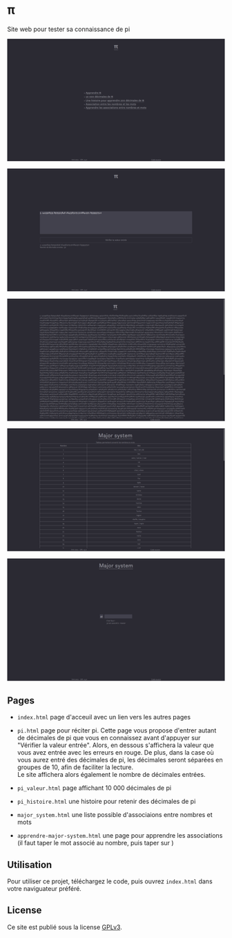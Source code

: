 # π

Site web pour tester sa connaissance de pi

![](CaptureEcran/index.png)

![](CaptureEcran/capture_ecran.png)

![](CaptureEcran/pi_valeur.png)

![](CaptureEcran/major_system2.png)

![](CaptureEcran/apprendre-major-system.png)

## Pages

- `index.html` page d'acceuil avec un lien vers les autres pages
  
- `pi.html` page pour réciter pi. Cette page vous propose d'entrer autant de décimales de pi que vous en connaissez avant d'appuyer sur "Vérifier la valeur entrée". Alors, en dessous s'affichera la valeur que vous avez entrée avec les erreurs en rouge. De plus, dans la case où vous aurez entré des décimales de pi, les décimales seront séparées en groupes de 10, afin de faciliter la lecture.  
  Le site affichera alors également le nombre de décimales entrées.
  
- `pi_valeur.html` page affichant 10 000 décimales de pi
  
- `pi_histoire.html` une histoire pour retenir des décimales de pi
  
- `major_system.html` une liste possible d'associaions entre nombres et mots
  
- `apprendre-major-system.html` une page pour apprendre les associations (il faut taper le mot associé au nombre, puis taper sur <Entrer>)
  

## Utilisation

Pour utiliser ce projet, téléchargez le code, puis ouvrez `index.html` dans votre naviguateur préféré.

## License

Ce site est publié sous la license [GPLv3](https://www.gnu.org/licenses/gpl-3.0.en.html).